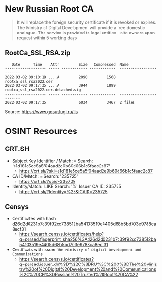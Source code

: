 # New Russian Root CA

> It will replace the foreign security certificate if it is revoked or expires. The Ministry of Digital Development will provide a free domestic analogue. The service is provided to legal entities - site owners upon request within 5 working days

## RootCa_SSL_RSA.zip
```
   Date      Time    Attr         Size   Compressed  Name
------------------- ----- ------------ ------------  ------------------------
2022-03-02 09:10:18 ....A         2090         1568  rootca_ssl_rsa2022.cer
2022-03-02 09:17:35 ....A         3944         1899  rootca_ssl_rsa2022.cer.detached.sig
------------------- ----- ------------ ------------  ------------------------
2022-03-02 09:17:35               6034         3467  2 files
```

Source: https://www.gosuslugi.ru/tls

# OSINT Resources
## CRT.SH
* Subject Key Identifier / Match: =    Search: 'e1d181e5ce5a5f04aad2e9b69d66b1c5faac2c87'
   * https://crt.sh/?ski=e1d181e5ce5a5f04aad2e9b69d66b1c5faac2c87
* CA ID/Match: =    Search: '235725'
   * https://crt.sh/?caid=235725
* Identity/Match: ILIKE    Search: '%'    Issuer CA ID: 235725
   * https://crt.sh/?Identity=%25&iCAID=235725
 
 ## Censys
 * Certificates with hash d26d2d0231b7c39f92cc738512ba54103519e4405d68b5bd703e9788ca8ecf31
   * https://search.censys.io/certificates/help?q=parsed.fingerprint_sha256%3Ad26d2d0231b7c39f92cc738512ba54103519e4405d68b5bd703e9788ca8ecf31
* Certificats with issuer `The Ministry of Digital Development and Communications`
   * https://search.censys.io/certificates?q=parsed.issuer_dn%3D%22C%3DRU%2C%20O%3DThe%20Ministry%20of%20Digital%20Development%20and%20Communications%2C%20CN%3DRussian%20Trusted%20Root%20CA%22
